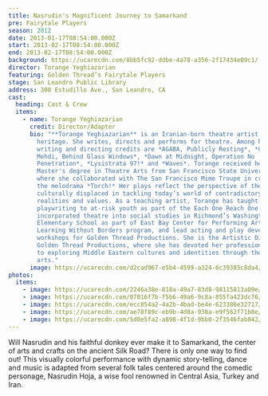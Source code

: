```yaml
---
title: Nasrudin's Magnificent Journey to Samarkand
pre: Fairytale Players
season: 2012
date: 2013-01-17T08:54:00.000Z
start: 2013-02-17T08:54:00.000Z
end: 2013-02-17T08:54:00.000Z
background: https://ucarecdn.com/8bb5fc92-ddbe-4a78-a356-2f17434e09c1/
director: Torange Yeghiazarian
featuring: Golden Thread’s Fairytale Players
stage: San Leandro Public Library
address: 300 Estudillo Ave., San Leandro, CA
cast:
  heading: Cast & Crew
  items:
    - name: Torange Yeghiazarian
      credit: Director/Adapter
      bio: "**Torange Yeghiazarian** is an Iranian-born theatre artist of Armenian
        heritage. She writes, directs and performs for theatre. Among her
        writing and directing credits are *AGABA, Publicly Resting*, *Call Me
        Mehdi, Behind Glass Windows*, *Dawn at Midnight, Operation No
        Penetration*, *Lysistrata 97!* and *Waves*. Torange received her
        Master's degree in Theatre Arts from San Francisco State University
        where she collaborated with The San Francisco Mime Troupe in creating
        the melodrama *Torch!* Her plays reflect the perspective of the
        culturally displaced in tackling today’s world of contradictory
        realities and values. As a teaching artist, Torange has taught
        playwriting to at-risk youth as part of the Each One Reach One program,
        incorporated theatre into social studies in Richmond’s Washington
        Elementary School as part of East Bay Center for Performing Arts’
        Learning Without Borders program, and lead acting and play development
        workshops for Golden Thread Productions. She is the Artistic Director of
        Golden Thread Productions, where she has devoted her professional life
        to exploring Middle Eastern cultures and identities through theatre
        arts."
      image: https://ucarecdn.com/d2cad967-e5b4-4599-a324-6c39385c8da4/
photos:
  items:
    - image: https://ucarecdn.com/2246a38e-818a-49a7-83d8-98115813a09e/
    - image: https://ucarecdn.com/07016f7b-f5b6-49a6-9c8a-855fa423dc76/
    - image: https://ucarecdn.com/ecc854a2-4a2b-4bad-be4e-623386e32717/
    - image: https://ucarecdn.com/ae78f89c-eb9b-4d8a-938a-e9f562f71b8e/
    - image: https://ucarecdn.com/5d0e5fa2-a898-4f1d-9bb0-2f3546fab842/
---
```

Will Nasrudin and his faithful donkey ever make it to Samarkand, the center of arts and crafts on the ancient Silk Road? There is only one way to find out! This visually colorful performance with dynamic story-telling, dance and music is adapted from several folk tales centered around the comedic personage, Nasrudin Hoja, a wise fool renowned in Central Asia, Turkey and Iran.